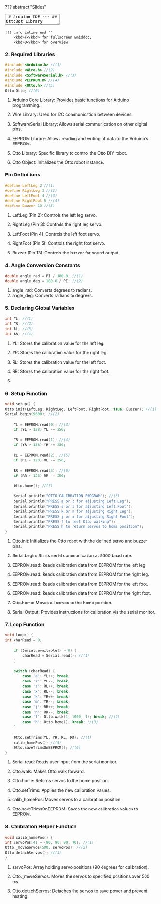 ??? abstract "Slides"
    <div class="reveal deck1">
        <div class="slides">
            <section data-markdown>
                <textarea data-template>
                    # Arduino IDE
                    ---
                    ## OttoBot Library Installation
                    ![Library_TaskBar.png](img%2FLibrary_TaskBar.png){ style="height:350px" }
                    ![Library_Instructions.png](img%2FLibrary_Instructions.png){ style="height:400px" }
                    ---
                    ## Arduino IDE
                    <svg viewBox="0 0 486 593" style="height:500px">
                        <image href="../img/arduinoide.png"/>
                        <!-- <rect x="5" y="85" width="476" height="350" stroke-width="5" stroke="red" fill-opacity="0"/> -->
                    </svg>
                    ---
                    ## Arduino IDE
                    <svg viewBox="0 0 486 593" style="height:500px">
                        <image href="../img/arduinoide.png"/>
                        <rect x="5" y="85" width="476" height="350" stroke-width="5" stroke="red" fill-opacity="0"/>
                    </svg>
                    ---
                    <svg style="width:600px;height:600px">
                        <text x="300" y="100" text-anchor="middle" dominant-baseline="middle" style="fill:var(--r-main-color)">Robot booted</text>
                        <text x="300" y="300" text-anchor="middle" dominant-baseline="middle" style="fill:var(--r-main-color)">setup()</text>
                        <text x="300" y="500" text-anchor="middle" dominant-baseline="middle" style="fill:var(--r-main-color)">loop()</text>
                        <path d="M 300,150 l 0,100 l -10,-20 c 0,0 10,15 20,0 l -10,20" style="stroke:var(--r-main-color);fill:var(--r-main-color)"/>
                        <path d="M 300,350 l 0,100 l -10,-20 c 0,0 10,15 20,0 l -10,20" style="stroke:var(--r-main-color);fill:var(--r-main-color)"/>
                        <path d="M 350,460 l 0,-20 100,0 0,120 -100,0 0,-40" style="stroke:var(--r-main-color);fill:none"/>
                        <path d="M 350,520 l -10,20 c 0,0 10,-15 20,0 l -10,-20" style="stroke:var(--r-main-color);fill:var(--r-main-color)"/>
                    </svg>
                    ---
                    ## Required Libraries
                    Ensure these libraries are included for basic Arduino projects:
                    ```c++ 
                    #include <Arduino.h>
                    #include <Wire.h>
                    #include <EEPROM.h>
                    #include <SoftwareSerial.h>
                    ```
                    ---
                    ### Pin Definitions
                    Depending on the pins you have connected to the Arduino Shield, declare the pin numbers:
                    <div style="display: flex; align-items: center; gap: 20px;">
                    <div>
                    <img src="../img/step8_Ottobot.png" style="height:400px">
                    </div>
                    <div style="width:400px;">
                        ```c++
                        #define LeftLeg 2 
                        #define RightLeg 3 
                        #define LeftFoot 4 
                        #define RightFoot 5 
                        #define Buzzer 13 
                        ```
                    </div>
                    ---
                    ## Constants for Angle Conversion
                    ```c++ 
                    double angle_rad = PI / 180.0; 
                    double angle_deg = 180.0 / PI; 
                    ```
                    ---
                    ## Declaring Leg and Feet Variables
                    ```c++ 
                    int YL; //(1)
                    int YR; //(2)
                    int RL; //(3)
                    int RR; //(4)
                    ```
                    ---
                    ## Setup Function
                    ```c++ 
                    void setup() {
                    Otto.init(LeftLeg, RightLeg, LeftFoot, RightFoot, true, Buzzer); //(1)
                    Serial.begin(9600);
                    }
                    ```
                    ---
                    # Calibration
                    ---
                    ```c++ 
                    YL = EEPROM.read(0); 
                    if (YL > 128) YL -= 256;
                    ``` 
                    ---
                    ```c++ 
                    YR = EEPROM.read(1); 
                    if (YR > 128) YR -= 256;
                    RL = EEPROM.read(2); 
                    if (RL > 128) RL -= 256;
                    RR = EEPROM.read(3); 
                    if (RR > 128) RR -= 256;
                    Otto.home(); //(7)
                    Serial.println("OTTO CALIBRATION PROGRAM"); //(8)
                    Serial.println("PRESS a or z for adjusting Left Leg");
                    Serial.println("PRESS s or x for adjusting Left Foot");
                    Serial.println("PRESS k or m for adjusting Right Leg");
                    Serial.println("PRESS j or n for adjusting Right Foot");
                    Serial.println("PRESS f to test Otto walking");
                    Serial.println("PRESS h to return servos to home position");
                    ```
                </textarea>
            </section>
        </div>
    </div>

    !!! info inline end ""
        <kbd>F</kbd> for fullscreen &middot;
        <kbd>O</kbd> for overview


### 2. Required Libraries
```c++ linenums="1"
#include <Arduino.h> //(1)
#include <Wire.h> //(2)
#include <SoftwareSerial.h> //(3)
#include <EEPROM.h> //(4)
#include <Otto.h> //(5)
Otto Otto; //(6)
```

1. Arduino Core Library: Provides basic functions for Arduino programming.

2. Wire Library: Used for I2C communication between devices.

3. SoftwareSerial Library: Allows serial communication on other digital pins.

4. EEPROM Library: Allows reading and writing of data to the Arduino's EEPROM.

5. Otto Library: Specific library to control the Otto DIY robot.

6. Otto Object: Initializes the Otto robot instance.
### Pin Definitions
```c++ linenums="1"
#define LeftLeg 2 //(1)
#define RightLeg 3 //(2)
#define LeftFoot 4 //(3)
#define RightFoot 5 //(4)
#define Buzzer 13 //(5)
```

1. LeftLeg (Pin 2): Controls the left leg servo.

2. RightLeg (Pin 3): Controls the right leg servo.

3. LeftFoot (Pin 4): Controls the left foot servo.

4. RightFoot (Pin 5): Controls the right foot servo.

5. Buzzer (Pin 13): Controls the buzzer for sound output.

### 4. Angle Conversion Constants
```c++ linenums="1"
double angle_rad = PI / 180.0; //(1)
double angle_deg = 180.0 / PI; //(2)
```

1. angle_rad: Converts degrees to radians.
2. angle_deg: Converts radians to degrees.

### 5. Declaring Global Variables
```c++ linenums="1"
int YL; //(1)
int YR; //(2)
int RL; //(3)
int RR; //(4)
```

1. YL: Stores the calibration value for the left leg.

2. YR: Stores the calibration value for the right leg.

3. RL: Stores the calibration value for the left foot.

4. RR: Stores the calibration value for the right foot.

5. 
### 6. Setup Function
```c++ linenums="1"
void setup() {
Otto.init(LeftLeg, RightLeg, LeftFoot, RightFoot, true, Buzzer); //(1)
Serial.begin(9600); //(2)

    YL = EEPROM.read(0); //(3)
    if (YL > 128) YL -= 256;

    YR = EEPROM.read(1); //(4)
    if (YR > 128) YR -= 256;

    RL = EEPROM.read(2); //(5)
    if (RL > 128) RL -= 256;

    RR = EEPROM.read(3); //(6)
    if (RR > 128) RR -= 256;

    Otto.home(); //(7)

    Serial.println("OTTO CALIBRATION PROGRAM"); //(8)
    Serial.println("PRESS a or z for adjusting Left Leg");
    Serial.println("PRESS s or x for adjusting Left Foot");
    Serial.println("PRESS k or m for adjusting Right Leg");
    Serial.println("PRESS j or n for adjusting Right Foot");
    Serial.println("PRESS f to test Otto walking");
    Serial.println("PRESS h to return servos to home position");
}
```

1. Otto.init: Initializes the Otto robot with the defined servo and buzzer pins.

2. Serial.begin: Starts serial communication at 9600 baud rate.

3. EEPROM.read: Reads calibration data from EEPROM for the left leg.

4. EEPROM.read: Reads calibration data from EEPROM for the right leg.

5. EEPROM.read: Reads calibration data from EEPROM for the left foot.

6. EEPROM.read: Reads calibration data from EEPROM for the right foot.

7. Otto.home: Moves all servos to the home position.

8. Serial Output: Provides instructions for calibration via the serial monitor.

### 7. Loop Function
```c++ linenums="1"
void loop() {
int charRead = 0;

    if (Serial.available() > 0) {
        charRead = Serial.read(); //(1)
    }

    switch (charRead) {
        case 'a': YL++; break;
        case 'z': YL--; break;
        case 's': RL++; break;
        case 'x': RL--; break;
        case 'k': YR++; break;
        case 'm': YR--; break;
        case 'j': RR++; break;
        case 'n': RR--; break;
        case 'f': Otto.walk(1, 1000, 1); break; //(2)
        case 'h': Otto.home(); break; //(3)
    }

    Otto.setTrims(YL, YR, RL, RR); //(4)
    calib_homePos(); //(5)
    Otto.saveTrimsOnEEPROM(); //(6)
}
```

1. Serial.read: Reads user input from the serial monitor.

2. Otto.walk: Makes Otto walk forward.

3. Otto.home: Returns servos to the home position.

4. Otto.setTrims: Applies the new calibration values.

5. calib_homePos: Moves servos to a calibration position.

6. Otto.saveTrimsOnEEPROM: Saves the new calibration values to EEPROM.

### 8. Calibration Helper Function
```c++ linenums="1"
void calib_homePos() {
int servoPos[4] = {90, 90, 90, 90}; //(1)
Otto._moveServos(500, servoPos); //(2)
Otto.detachServos(); //(3)
}
```

1. servoPos: Array holding servo positions (90 degrees for calibration).

2. Otto._moveServos: Moves the servos to specified positions over 500 ms.

3. Otto.detachServos: Detaches the servos to save power and prevent heating.
